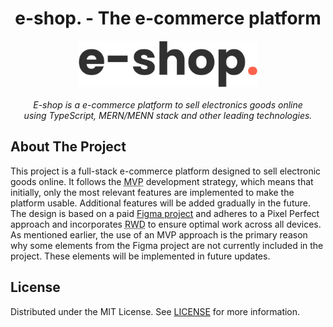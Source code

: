 <h1 align="center">e-shop. - The e-commerce platform</h1>

<p align="center">
  <picture>
    <source media="(prefers-color-scheme: dark)" srcset="./docs/assets/logo-light.svg" width="286" height="74">
    <img alt="e-shop" src="./docs/assets/logo-dark.svg" width="286" height="74">
  </picture>
  <br />
  <br />
  <em>E-shop is a e-commerce platform to sell electronics goods online
  <br /> using TypeScript, MERN/MENN stack and other leading technologies.</em>
  <br />  
</p>

## About The Project

This project is a full-stack e-commerce platform designed to sell electronic goods online. It follows the <abbr title="Minimum Viable Product">MVP</abbr> development strategy, which means that initially, only the most relevant features are implemented to make the platform usable. Additional features will be added gradually in the future. The design is based on a paid [Figma project](https://www.creativefabrica.com/pl/product/e-shop-e-commerce-website-design-ui/) and adheres to a Pixel Perfect approach and incorporates <abbr title="Responsive Web Design">RWD</abbr> to ensure optimal work across all devices. As mentioned earlier, the use of an MVP approach is the primary reason why some elements from the Figma project are not currently included in the project. These elements will be implemented in future updates.

## License

Distributed under the MIT License. See [LICENSE](./LICENSE) for more information.
